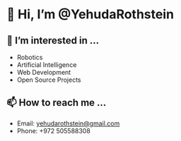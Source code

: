 # 👋 Hi, I’m @YehudaRothstein

## 👀 I’m interested in ...
- Robotics
- Artificial Intelligence
- Web Development
- Open Source Projects

## 📫 How to reach me ...
- Email: yehudarothstein@gmail.com
- Phone: +972 505588308

